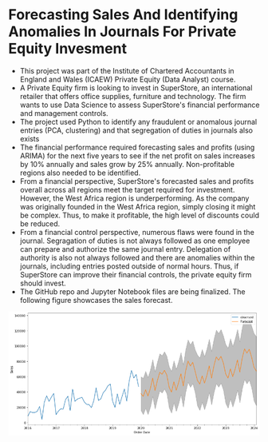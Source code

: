 # Forecasting Sales And Identifying Anomalies In Journals For Private Equity Invesment

* This project was part of the Institute of Chartered Accountants in England and Wales (ICAEW) Private Equity (Data Analyst) course.
* A Private Equity firm is looking to invest in SuperStore, an international retailer that offers office supplies, furniture and technology. The firm wants to use Data Science to assess SuperStore's financial performance and management controls.
* The project used Python to identify any fraudulent or anomalous journal entries (PCA, clustering) and that segregation of duties in journals also exists
* The financial performance required forecasting sales and profits (using ARIMA) for the next five years to see if the net profit on sales increases by 10% annually and sales grow by 25% annually. Non-profitable regions also needed to be identified.
* From a financial perspective, SuperStore's forecasted sales and profits overall across all regions meet the target required for investment. However, the West Africa region is underperforming. As the company was originally founded in the West Africa region, simply closing it might be complex. Thus, to make it profitable, the high level of discounts could be reduced.
* From a financial control perspective, numerous flaws were found in the journal. Segragation of duties is not always followed as one employee can prepare and authorize the same journal entry. Delegation of authority is also not always followed and there are anomalies within the journals, including entries posted outside of normal hours. Thus, if SuperStore can improve their financial controls, the private equity firm should invest.
* The GitHub repo and Jupyter Notebook files are being finalized. The following figure showcases the sales forecast.

![](images/SalesForecast.png)
